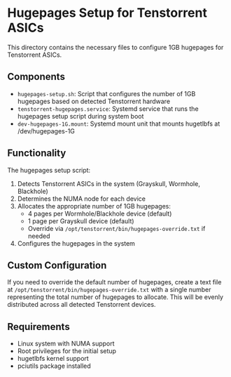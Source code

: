 # Hugepages Setup for Tenstorrent ASICs

This directory contains the necessary files to configure 1GB hugepages for Tenstorrent ASICs.

## Components

* `hugepages-setup.sh`: Script that configures the number of 1GB hugepages based on detected Tenstorrent hardware
* `tenstorrent-hugepages.service`: Systemd service that runs the hugepages setup script during system boot
* `dev-hugepages-1G.mount`: Systemd mount unit that mounts hugetlbfs at /dev/hugepages-1G

## Functionality

The hugepages setup script:

1. Detects Tenstorrent ASICs in the system (Grayskull, Wormhole, Blackhole)
2. Determines the NUMA node for each device
3. Allocates the appropriate number of 1GB hugepages:
   - 4 pages per Wormhole/Blackhole device (default)
   - 1 page per Grayskull device (default)
   - Override via `/opt/tenstorrent/bin/hugepages-override.txt` if needed
4. Configures the hugepages in the system

## Custom Configuration

If you need to override the default number of hugepages, create a text file at `/opt/tenstorrent/bin/hugepages-override.txt` with a single number representing the total number of hugepages to allocate. This will be evenly distributed across all detected Tenstorrent devices.

## Requirements

- Linux system with NUMA support
- Root privileges for the initial setup
- hugetlbfs kernel support
- pciutils package installed